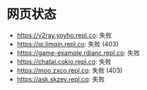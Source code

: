 # 网页状态
- https://v2ray.yoyho.repl.co: 失败
- https://qi.limqin.repl.co: 失败 (403)
- https://game-example.rdianc.repl.co: 失败
- https://chatai.cokio.repl.co: 失败
- https://moo.zxco.repl.co: 失败 (403)
- https://ask.skzey.repl.co: 失败
